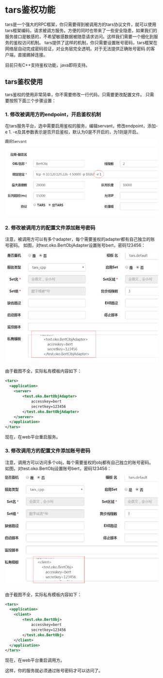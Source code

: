 # tars鉴权功能

tars是一个强大的RPC框架，你只需要得到被调用方的tars协议文件，就可以使用tars框架编码，请求被调方服务。方便的同时也带来了一些安全隐患，如果我们的服务接口是敏感的，不希望敏感数据被随意请求访问。这样我们需要一个细化到服务的鉴权访问机制。
tars提供了这样的机制，你只需要设置账号密码，tars框架在网络层自动完成密码验证，对业务层完全透明。对于无法提供正确账号密码
的客户端，直接踢掉连接。

目前只有C++支持鉴权功能，java即将支持。

## tars鉴权使用

tars鉴权的使用非常简单，你不需要修改一行代码，只需要更改配置文件。
只需要按照下面三个步骤设置：

### 1. 修改被调用方的endpoint，开启鉴权机制
在tars服务平台，选中需要启用鉴权的服务，编辑servant，修改endpoint，添加-e 1.
-e及其参数表示是否开启鉴权，默认为0是不开启的，为1则是开启。

![endpoint](images/tars_auth_endpoint.png)

### 2. 修改被调用方的配置文件添加账号密码
注意，被调用方可以有多个adapter，每个需要鉴权的adapter都有自己独立的账号密码。
如图，对test.oko.BertObjAdapter设置账号bert，密码123456：

![server](images/tars_auth_server.png)

由于截图不全，实际私有模板内容如下：

```xml
<tars>
  <application>
    <server>
        <test.oko.BertObjAdapter>
            accesskey=bert
            secretkey=123456
        </test.oko.BertObjAdapter>
    </server>
  </application>
</tars>
```

现在，在web平台重启服务。

### 3. 修改调用方的配置文件添加账号密码
注意，调用方可以访问多个obj，每个需要鉴权的obj都有自己独立的账号密码。
如图，对test.oko.BertObj设置账号bert，密码123456：

![client](images/tars_auth_client.png)

由于截图不全，实际私有模板内容如下：

```xml
<tars>
  <application>
    <client>
        <test.oko.BertObj>
            accesskey=bert
            secretkey=123456
        </test.oko.BertObj>
    </client>
  </application>
</tars>
```

现在，在web平台重启调用方。

这样，你的服务就必须通过账号密码才可以访问了。

